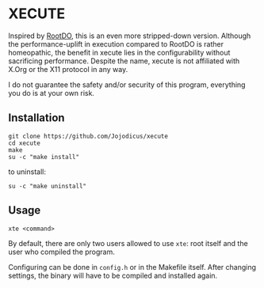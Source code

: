 # XECUTE

Inspired by [RootDO](https://codeberg.org/sw1tchbl4d3/rdo), this is an even more stripped-down version. Although the performance-uplift in execution compared to RootDO is rather homeopathic, the benefit in xecute lies in the configurability without sacrificing performance. Despite the name, xecute is not affiliated with X.Org or the X11 protocol in any way.

I do not guarantee the safety and/or security of this program, everything you do is at your own risk.

## Installation

```
git clone https://github.com/Jojodicus/xecute
cd xecute
make
su -c "make install"
```

to uninstall:

```
su -c "make uninstall"
```

## Usage

```
xte <command>
```

By default, there are only two users allowed to use `xte`: root itself and the user who compiled the program.

Configuring can be done in `config.h` or in the Makefile itself. After changing settings, the binary will have to be compiled and installed again.
